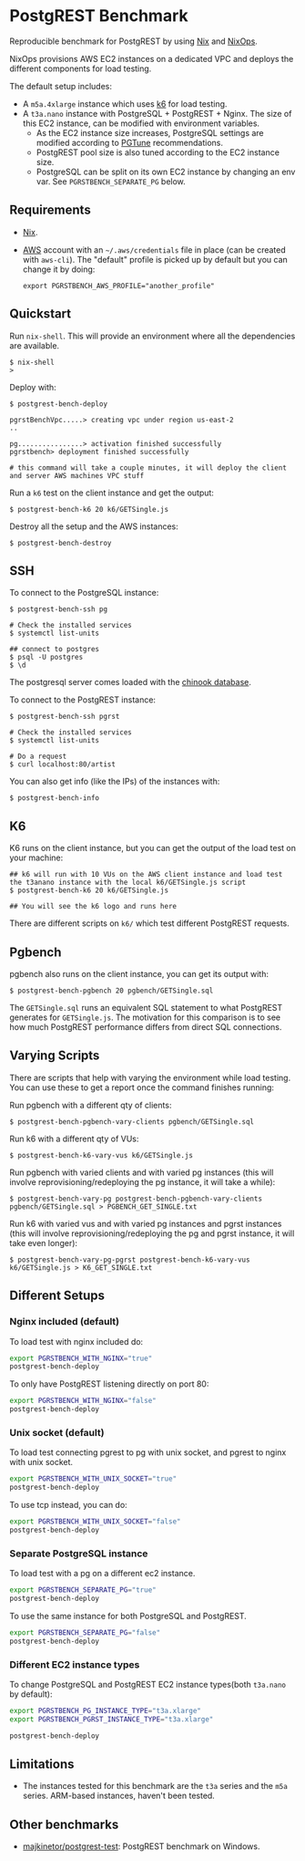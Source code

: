 # PostgREST Benchmark

Reproducible benchmark for PostgREST by using [Nix](https://nixos.org/) and [NixOps](https://github.com/NixOS/nixops).

NixOps provisions AWS EC2 instances on a dedicated VPC and deploys the different components for load testing.

The default setup includes:

- A `m5a.4xlarge` instance which uses [k6](https://k6.io/) for load testing.
- A `t3a.nano` instance with PostgreSQL + PostgREST + Nginx. The size of this EC2 instance, can be modified with environment variables.
  + As the EC2 instance size increases, PostgreSQL settings are modified according to [PGTune](https://pgtune.leopard.in.ua/) recommendations.
  + PostgREST pool size is also tuned according to the EC2 instance size.
  + PostgreSQL can be split on its own EC2 instance by changing an env var. See `PGRSTBENCH_SEPARATE_PG` below.

## Requirements

- [Nix](https://nixos.org/).

- [AWS](https://aws.amazon.com) account with an `~/.aws/credentials` file in place (can be created with `aws-cli`). The "default" profile is picked up by default but you can change it by doing:
  ```
  export PGRSTBENCH_AWS_PROFILE="another_profile"
  ```

## Quickstart

Run `nix-shell`. This will provide an environment where all the dependencies are available.

```
$ nix-shell
>
```

Deploy with:

```
$ postgrest-bench-deploy

pgrstBenchVpc.....> creating vpc under region us-east-2
..

pg................> activation finished successfully
pgrstbench> deployment finished successfully

# this command will take a couple minutes, it will deploy the client and server AWS machines VPC stuff
```

Run a `k6` test on the client instance and get the output:

```
$ postgrest-bench-k6 20 k6/GETSingle.js
```

Destroy all the setup and the AWS instances:

```
$ postgrest-bench-destroy
```

## SSH

To connect to the PostgreSQL instance:

```
$ postgrest-bench-ssh pg

# Check the installed services
$ systemctl list-units

## connect to postgres
$ psql -U postgres
$ \d
```

The postgresql server comes loaded with the [chinook database](https://github.com/xivSolutions/ChinookDb_Pg_Modified).

To connect to the PostgREST instance:

```
$ postgrest-bench-ssh pgrst

# Check the installed services
$ systemctl list-units

# Do a request
$ curl localhost:80/artist
```

You can also get info (like the IPs) of the instances with:

```
$ postgrest-bench-info
```

## K6

K6 runs on the client instance, but you can get the output of the load test on your machine:

```
## k6 will run with 10 VUs on the AWS client instance and load test the t3anano instance with the local k6/GETSingle.js script
$ postgrest-bench-k6 20 k6/GETSingle.js

## You will see the k6 logo and runs here
```

There are different scripts on `k6/` which test different PostgREST requests.

## Pgbench

pgbench also runs on the client instance, you can get its output with:

```
$ postgrest-bench-pgbench 20 pgbench/GETSingle.sql
```

The `GETSingle.sql` runs an equivalent SQL statement to what PostgREST generates for `GETSingle.js`. The motivation for this comparison is to see how much PostgREST performance differs from direct SQL connections.

## Varying Scripts

There are scripts that help with varying the environment while load testing. You can use these to get a report once the command finishes running:

Run pgbench with a different qty of clients:

```
$ postgrest-bench-pgbench-vary-clients pgbench/GETSingle.sql
```

Run k6 with a different qty of VUs:

```
$ postgrest-bench-k6-vary-vus k6/GETSingle.js
```

Run pgbench with varied clients and with varied pg instances (this will involve reprovisioning/redeploying the pg instance, it will take a while):

```
$ postgrest-bench-vary-pg postgrest-bench-pgbench-vary-clients pgbench/GETSingle.sql > PGBENCH_GET_SINGLE.txt
```

Run k6 with varied vus and with varied pg instances and pgrst instances (this will involve reprovisioning/redeploying the pg and pgrst instance, it will take even longer):

```
$ postgrest-bench-vary-pg-pgrst postgrest-bench-k6-vary-vus k6/GETSingle.js > K6_GET_SINGLE.txt
```

## Different Setups

### Nginx included (default)

To load test with nginx included do:

```bash
export PGRSTBENCH_WITH_NGINX="true"
postgrest-bench-deploy
```

To only have PostgREST listening directly on port 80:

```bash
export PGRSTBENCH_WITH_NGINX="false"
postgrest-bench-deploy
```

### Unix socket (default)

To load test connecting pgrest to pg with unix socket, and pgrest to nginx with unix socket.

```bash
export PGRSTBENCH_WITH_UNIX_SOCKET="true"
postgrest-bench-deploy
```

To use tcp instead, you can do:

```bash
export PGRSTBENCH_WITH_UNIX_SOCKET="false"
postgrest-bench-deploy
```

### Separate PostgreSQL instance

To load test with a pg on a different ec2 instance.

```bash
export PGRSTBENCH_SEPARATE_PG="true"
postgrest-bench-deploy
```

To use the same instance for both PostgreSQL and PostgREST.

```bash
export PGRSTBENCH_SEPARATE_PG="false"
postgrest-bench-deploy
```

### Different EC2 instance types

To change PostgreSQL and PostgREST EC2 instance types(both `t3a.nano` by default):

```bash
export PGRSTBENCH_PG_INSTANCE_TYPE="t3a.xlarge"
export PGRSTBENCH_PGRST_INSTANCE_TYPE="t3a.xlarge"

postgrest-bench-deploy
```

## Limitations

- The instances tested for this benchmark are the `t3a` series and the `m5a` series.
  ARM-based instances, haven't been tested.

## Other benchmarks

+ [majkinetor/postgrest-test](https://github.com/majkinetor/postgrest-test): PostgREST benchmark on Windows.
